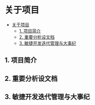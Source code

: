 # 关于项目
  
- [关于项目](#%E5%85%B3%E4%BA%8E%E9%A1%B9%E7%9B%AE)
  - [1. 项目简介](#1-%E9%A1%B9%E7%9B%AE%E7%AE%80%E4%BB%8B)
  - [2. 重要分析设文档](#2-%E9%87%8D%E8%A6%81%E5%88%86%E6%9E%90%E8%AE%BE%E6%96%87%E6%A1%A3)
  - [3. 敏捷开发迭代管理与大事纪](#3-%E6%95%8F%E6%8D%B7%E5%BC%80%E5%8F%91%E8%BF%AD%E4%BB%A3%E7%AE%A1%E7%90%86%E4%B8%8E%E5%A4%A7%E4%BA%8B%E7%BA%AA)

## 1. 项目简介

## 2. 重要分析设文档

## 3. 敏捷开发迭代管理与大事纪